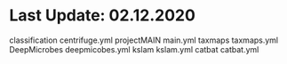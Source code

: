# Last Update: 02.12.2020
classification centrifuge.yml
projectMAIN main.yml
taxmaps taxmaps.yml
DeepMicrobes deepmicobes.yml
kslam kslam.yml
catbat catbat.yml
